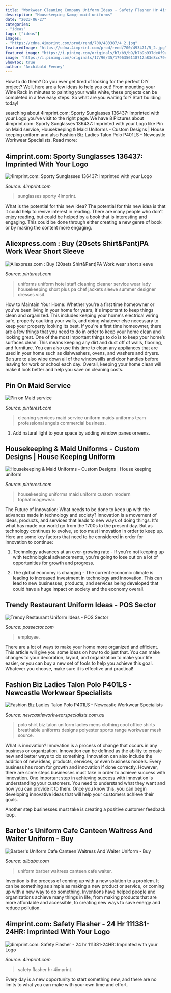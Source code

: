 ```yaml
---
title: "Workwear Cleaning Company Uniform Ideas - Safety Flasher Hr 4imprint"
description: "Housekeeping &amp; maid uniforms"
date: "2023-06-27"
categories:
- "ideas"
tags: ["ideas"]
images:
- "https://cdna.4imprint.com/prod/rend/700/483387/4_2.jpg"
featuredImage: "https://cdna.4imprint.com/prod/rend/700/493471/5_2.jpg"
featured_image: "https://i.pinimg.com/originals/b7/b9/b9/b7b9b937de0f9a326e2e63e4f53b2dd9.jpg"
image: "https://i.pinimg.com/originals/17/96/35/1796356118712a83e8cc794c83fff313.jpg"
ShowToc: true
author: "Archibald Feeney"
---
```



How to do them?
Do you ever get tired of looking for the perfect DIY project? Well, here are a few ideas to help you out! From mounting your Wine Rack in minutes to painting your walls white, these projects can be completed in a few easy steps. So what are you waiting for? Start building today!

	

		
searching about 4imprint.com: Sporty Sunglasses 136437: Imprinted with your Logo you've visit to the right page. We have 8 Pictures about 4imprint.com: Sporty Sunglasses 136437: Imprinted with your Logo like Pin on Maid service, Housekeeping &amp; Maid Uniforms - Custom Designs | House keeping uniform and also Fashion Biz Ladies Talon Polo P401LS - Newcastle Workwear Specialists. Read more:
		
    
## 4imprint.com: Sporty Sunglasses 136437: Imprinted With Your Logo

<img loading=lazy src="https://cdna.4imprint.com/prod/rend/700/483387/4_2.jpg" onerror="this.onerror=null;this.src='https://tse3.mm.bing.net/th?id=OIP.DNtaJgQPs6DFe31o51NcXAHaHa&amp;pid=15.1';" alt="4imprint.com: Sporty Sunglasses 136437: Imprinted with your Logo">

_Source: 4imprint.com_

>sunglasses sporty 4imprint. 

	

What is the potential for this new idea?
The potential for this new idea is that it could help to revive interest in reading. There are many people who don't enjoy reading, but could be helped by a book that is interesting and engaging. This could be done through either creating a new genre of book or by making the content more engaging.

    
## Aliexpress.com : Buy (20sets Shirt&amp;Pant)PA Work Wear Short Sleeve

<img loading=lazy src="https://i.pinimg.com/originals/17/96/35/1796356118712a83e8cc794c83fff313.jpg" onerror="this.onerror=null;this.src='https://tse3.mm.bing.net/th?id=OIP.t6DqY5b5wuXwUzshOocusAHaHa&amp;pid=15.1';" alt="Aliexpress.com : Buy (20sets Shirt&amp;Pant)PA Work wear short sleeve">

_Source: pinterest.com_

>uniforms uniform hotel staff cleaning cleaner service wear lady housekeeping short plus pa chef jackets sleeve summer designer dresses visit. 

	

How to Maintain Your Home: Whether you're a first time homeowner or you've been living in your home for years, it's important to keep things clean and organized. This includes keeping your home's electrical wiring safe, properly caulking your walls, and doing whatever else necessary to keep your property looking its best.
If you're a first time homeowner, there are a few things that you need to do in order to keep your home clean and looking great. One of the most important things to do is to keep your home’s surfaces clean. This means keeping any dirt and dust off of walls, flooring, and furniture. You can also use this time to clean any appliances that are used in your home such as dishwashers, ovens, and washers and dryers. Be sure to also wipe down all of the windowsills and door handles before leaving for work or school each day. Overall, keeping your home clean will make it look better and help you save on cleaning costs.

    
## Pin On Maid Service

<img loading=lazy src="https://i.pinimg.com/originals/a5/6a/4c/a56a4c45bdd8e99f18b69170e863cf51.jpg" onerror="this.onerror=null;this.src='https://tse2.mm.bing.net/th?id=OIP.qzGt_TZD4Oc62nJT2W4fCQHaE8&amp;pid=15.1';" alt="Pin on Maid service">

_Source: pinterest.com_

>cleaning services maid service uniform maids uniforms team professional angels commercial business. 

	

1. Add natural light to your space by adding window panes orreens.

    
## Housekeeping &amp; Maid Uniforms - Custom Designs | House Keeping Uniform

<img loading=lazy src="https://i.pinimg.com/originals/b7/b9/b9/b7b9b937de0f9a326e2e63e4f53b2dd9.jpg" onerror="this.onerror=null;this.src='https://tse3.mm.bing.net/th?id=OIP.c1F5fpTGHB5JCjgUSafRZAHaJP&amp;pid=15.1';" alt="Housekeeping &amp; Maid Uniforms - Custom Designs | House keeping uniform">

_Source: pinterest.com_

>housekeeping uniforms maid uniform custom modern tophatimagewear. 

	

The Future of Innovation: What needs to be done to keep up with the advances made in technology and society?
Innovation is a movement of ideas, products, and services that leads to new ways of doing things. It's what has made our world go from the 1700s to the present day. But as technology continues to evolve, so too must innovation in order to keep up. Here are some key factors that need to be considered in order for innovation to continue:
1. Technology advances at an ever-growing rate - If you're not keeping up with technological advancements, you're going to lose out on a lot of opportunities for growth and progress.

2. The global economy is changing - The current economic climate is leading to increased investment in technology and innovation. This can lead to new businesses, products, and services being developed that could have a huge impact on society and the economy overall.


    
## Trendy Restaurant Uniform Ideas - POS Sector

<img loading=lazy src="https://possector.com/wordpress/wp-content/uploads/2014/04/restaurant-uniform-ideas-restaurant-employee-training.jpg" onerror="this.onerror=null;this.src='https://tse2.mm.bing.net/th?id=OIP.hFXKNMgXvsVCoYFJxP-WOQHaFF&amp;pid=15.1';" alt="Trendy Restaurant Uniform Ideas - POS Sector">

_Source: possector.com_

>employee. 

	

There are a lot of ways to make your home more organized and efficient. This article will give you some ideas on how to do just that. You can make changes to your decoration, layout, and organization to make your life easier, or you can buy a new set of tools to help you achieve this goal. Whatever you choose, make sure it is effective and practical!

    
## Fashion Biz Ladies Talon Polo P401LS - Newcastle Workwear Specialists

<img loading=lazy src="http://newcastleworkwearspecialists.com.au/wp-content/uploads/2015/06/P401MS.jpg" onerror="this.onerror=null;this.src='https://tse2.mm.bing.net/th?id=OIP.YSOxzin2XqG36jK9ilUc3AHaKe&amp;pid=15.1';" alt="Fashion Biz Ladies Talon Polo P401LS - Newcastle Workwear Specialists">

_Source: newcastleworkwearspecialists.com.au_

>polo shirt biz talon uniform ladies mens clothing cool office shirts breathable uniforms designs polyester sports range workwear mesh source. 

	

What is innovation?
Innovation is a process of change that occurs in any business or organization. Innovation can be defined as the ability to create new and better ways to do something. Innovation can also include the addition of new ideas, products, services, or even business models. Every business has room for growth and innovation if done correctly. However, there are some steps businesses must take in order to achieve success with innovation.
One important step in achieving success with innovation is understanding your customers. You need to understand what they want and how you can provide it to them. Once you know this, you can begin developing innovative ideas that will help your customers achieve their goals.

Another step businesses must take is creating a positive customer feedback loop.

    
## Barber&#039;s Uniform Cafe Canteen Waitress And Waiter Uniform - Buy

<img loading=lazy src="https://sc02.alicdn.com/kf/HTB115sDB8yWBuNkSmFPq6xguVXaf/230433114/HTB115sDB8yWBuNkSmFPq6xguVXaf.jpg" onerror="this.onerror=null;this.src='https://tse2.mm.bing.net/th?id=OIP.V3KSrk18OfEu2ogDu1BqSgHaHa&amp;pid=15.1';" alt="Barber&#039;s Uniform Cafe Canteen Waitress And Waiter Uniform - Buy">

_Source: alibaba.com_

>uniform barber waitress canteen cafe waiter. 

	

Invention is the process of coming up with a new solution to a problem. It can be something as simple as making a new product or service, or coming up with a new way to do something. Inventions have helped people and organizations achieve many things in life, from making products that are more affordable and accessible, to creating new ways to save energy and reduce pollution.

    
## 4imprint.com: Safety Flasher - 24 Hr 111381-24HR: Imprinted With Your Logo

<img loading=lazy src="https://cdna.4imprint.com/prod/rend/700/493471/5_2.jpg" onerror="this.onerror=null;this.src='https://tse2.mm.bing.net/th?id=OIP.B4ulNRqfLeEkdTlqIeeE2QHaHa&amp;pid=15.1';" alt="4imprint.com: Safety Flasher - 24 hr 111381-24HR: Imprinted with your Logo">

_Source: 4imprint.com_

>safety flasher hr 4imprint. 

	

Every day is a new opportunity to start something new, and there are no limits to what you can make with your own time and effort.

